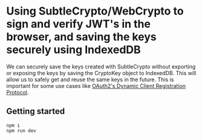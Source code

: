 # Using SubtleCrypto/WebCrypto to sign and verify JWT's in the browser, and saving the keys securely using IndexedDB

We can securely save the keys created with SubtleCrypto without exporting or exposing the keys by saving the CryptoKey object to IndexedDB. This will allow us to safely get and reuse the same keys in the future. This is important for some use cases like [OAuth2's Dynamic Client Registration Protocol](https://www.rfc-editor.org/rfc/rfc7591).

## Getting started

```
npm i
npm run dev
```
